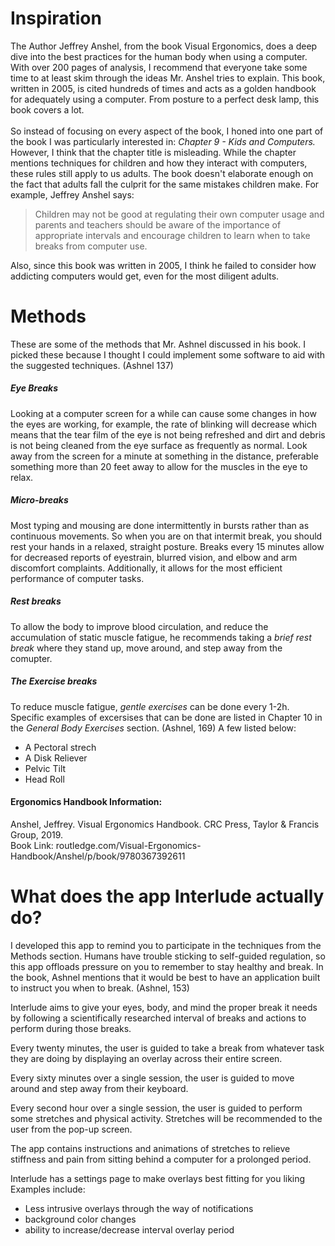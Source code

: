 # Inspiration
The Author Jeffrey Anshel, from the book Visual Ergonomics, does a deep dive into the best practices for the human body when using a computer. With over 200 pages of analysis, I recommend that everyone take some time to at least skim through the ideas Mr. Anshel tries to explain. This book, written in 2005, is cited hundreds of times and acts as a golden handbook for adequately using a computer. From posture to a perfect desk lamp, this book covers a lot.
<br />
<br />
So instead of focusing on every aspect of the book, I honed into one part of the book I was particularly interested in: *Chapter 9 - Kids and Computers.*  However, I think that the chapter title is misleading. While the chapter mentions techniques for children and how they interact with computers, these rules still apply to us adults. The book doesn't elaborate enough on the fact that adults fall the culprit for the same mistakes children make.
For example, Jeffrey Anshel says:

> Children may not be good at regulating their own computer usage
and parents and teachers should be aware of the importance of appropriate
intervals and encourage children to learn when to take breaks from computer
use.

Also, since this book was written in 2005, I think he failed to consider how addicting computers would get, even for the most diligent adults.


# Methods
These are some of the methods that Mr. Ashnel discussed in his book. I picked these because I thought I could implement some software to aid with the suggested techniques. (Ashnel 137)

##### Eye Breaks
Looking at a computer screen for a while can cause
some changes in how the eyes are working, for example, the rate of
blinking will decrease which means that the tear film of the eye is
not being refreshed and dirt and debris is not being cleaned from
the eye surface as frequently as normal.
Look away from the screen for a minute at something in the distance, preferable something more than 20 feet away to allow for the muscles in the eye to relax.

##### Micro-breaks
Most typing and mousing are done intermittently in bursts rather than as continuous movements.
So when you are on that intermit break, you should rest your hands in a relaxed, straight posture. Breaks every 15 minutes allow for decreased reports of eyestrain, blurred vision, and elbow and arm discomfort complaints. Additionally, it allows for the most efficient performance of computer tasks.

##### Rest breaks
To allow the body to improve blood circulation, and reduce the accumulation of static muscle fatigue, he recommends taking a *brief rest break* where they stand up, move around, and step away from the comupter. 

##### The Exercise breaks
To reduce muscle fatigue, *gentle exercises* can be done every 1-2h. Specific examples of excersises that can be done are listed in Chapter 10 in the *General Body Exercises* section. (Ashnel, 169)
A few listed below:
- A Pectoral strech
- A Disk Reliever
- Pelvic Tilt
- Head Roll



#### Ergonomics Handbook Information:
Anshel, Jeffrey. Visual Ergonomics Handbook. CRC Press, Taylor &amp; Francis Group, 2019.<br />
Book Link: routledge.com/Visual-Ergonomics-Handbook/Anshel/p/book/9780367392611

# What does the app Interlude actually do?

I developed this app to remind you to participate in the techniques from the Methods section. Humans have trouble sticking to self-guided regulation, so this app offloads pressure on you to remember to stay healthy and break. In the book, Ashnel mentions that it would be best to have an application built to instruct you when to break. (Ashnel, 153)

Interlude aims to give your eyes, body, and mind the proper break it needs by following a scientifically researched interval of breaks and actions to perform during those breaks. 

Every twenty minutes, the user is guided to take a break from whatever task they are doing by displaying an overlay across their entire screen. 

Every sixty minutes over a single session, the user is guided to move around and step away from their keyboard.

Every second hour over a single session, the user is guided to perform some stretches and physical activity. Stretches will be recommended to the user from the pop-up screen.

The app contains instructions and animations of stretches to relieve stiffness and pain from sitting behind a computer for a prolonged period.

Interlude has a settings page to make overlays best fitting for you liking
Examples include:
- Less intrusive overlays through the way of notifications
- background color changes
- ability to increase/decrease interval overlay period





